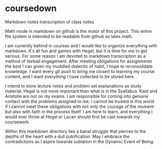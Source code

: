 # coursedown
Markdown notes transcription of class notes

Math mode in markdown on github is the motor of this project. This entire file system is intended to be readable from github as latex math.

I am currently behind in courses and I would like to organize everything with markdown. It's all fun and games with Hegel, but it is time for me to get serious. For some reason I am devoted to markdown transcription as a method of textual engagement. After meeting obligations for assignments the best I can given my muddled dialectic of habit, I hope to reconsolidate knowledge. I want every git push to bring me closert to learning my course content, and I want everything I have collected to be stored here.

I intend to store lecture notes and problem set explanations as study material. Hegel is not more important than what is in the Syallabus. Kant and Aristotle are not on my exams. I am responsible for coming into genuine contact with the problems assigned to me. I cannot be trusted in this world if I cannot meet these obligations with not only the courage of the moment but also with faith in the process itself. I am here to learn, and everything I would ever throw at Hegel or Lacan should first be cast towards my coursework. 

Within this markdown directory lies a banal struggle that pierces to the depths of the heart with a dull putrification. May I embrace the contradictions as I aspire towarda sublation in the Dynamic Event of Being. 
